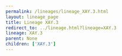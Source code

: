 ```yaml
---
permalink: /lineages/lineage_XAY.3.html
layout: lineage_page
title: Lineage XAY.3
redirect_to: ../lineage.html?lineage=XAY.3
lineage: XAY.3
parent: None
children: ['XAY.3']
---
```


